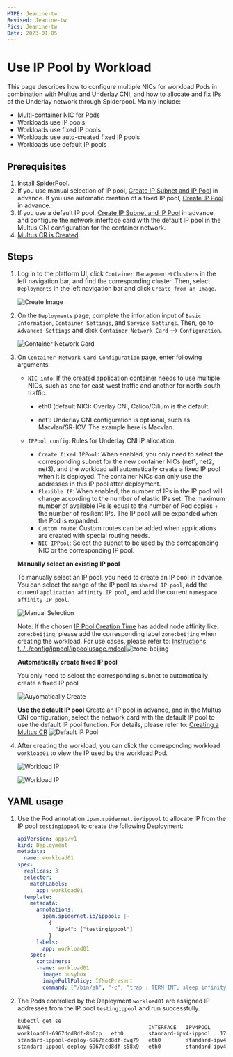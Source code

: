 ```yaml
---
MTPE: Jeanine-tw
Revised: Jeanine-tw
Pics: Jeanine-tw
Date: 2023-01-05
---
```


# Use IP Pool by Workload

This page describes how to configure multiple NICs for workload Pods in combination with Multus and Underlay CNI, and how to allocate and fix IPs of the Underlay network through Spiderpool. Mainly include:

- Multi-container NIC for Pods
- Workloads use IP pools
- Workloads use fixed IP pools
- Workloads use auto-created fixed IP pools
- Workloads use default IP pools

## Prerequisites

1. [Install SpiderPool](../../modules/spiderpool/install/install.md).
2. If you use manual selection of IP pool, [Create IP Subnet and IP Pool](../ippool/createpool.md) in advance. If you use automatic creation of a fixed IP pool, [Create IP Pool](../ippool/createpool.md) in advance.
3. If you use a default IP pool, [Create IP Subnet and IP Pool](../ippool/createpool.md) in advance, and configure the network interface card with the default IP pool in the Multus CNI configuration for the container network.
4. [Multus CR is Created](../multus-cr.md).

## Steps

1. Log in to the platform UI, click `Container Management`->`Clusters` in the left navigation bar, and find the corresponding cluster. Then, select `Deployments` in the left navigation bar and click `Create from an Image`.

    ![Create Image](https://docs.daocloud.io/daocloud-docs-images/docs/en/docs/network/images/useippool01.png)

2. On the `Deployments` page, complete the infor,ation input of `Basic Information`, `Container Settings`, and `Service Settings`. Then, go to `Advanced Settings` and click `Container Network Card` —> `Configuration`.

    ![Container Network Card](https://docs.daocloud.io/daocloud-docs-images/docs/en/docs/network/images/useippool02.png)

3. On `Container Network Card Configuration` page, enter following arguments:

    - `NIC info`: If the created application container needs to use multiple NICs, such as one for east-west traffic and another for north-south traffic.

        - eth0 (default NIC): Overlay CNI, Calico/Cilium is the default.

        - net1: Underlay CNI configuration is optiional, such as Macvlan/SR-IOV. The example here is Macvlan.

    - `IPPool config`: Rules for Underlay CNI IP allocation.

        - `Create fixed IPPool`: When enabled, you only need to select the corresponding subnet for the new container NICs (net1, net2, net3), and the workload will automatically create a fixed IP pool when it is deployed. The container NICs can only use the addresses in this IP pool after deployment.
        - `Flexible IP`: When enabled, the number of IPs in the IP pool will change according to the number of elastic IPs set. The maximum number of available IPs is equal to the number of Pod copies + the number of resilient IPs. The IP pool will be expanded when the Pod is expanded.
        - `Custom route`: Custom routes can be added when applications are created with special routing needs.
        - `NIC IPPool`:  Select the subnet to be used by the corresponding NIC or the corresponding IP pool.

    **Manually select an existing IP pool**

    To manually select an IP pool, you need to create an IP pool in advance. You can select the range of the IP pool as `shared IP pool`, add the current `application affinity IP pool`, and add the current `namespace affinity IP pool`.

    ![Manual Selection](https://docs.daocloud.io/daocloud-docs-images/docs/en/docs/network/images/useippool03.png)

    Note: If the chosen [IP Pool Creation Time](../ippool/createpool.md) has added node affinity like: `zone:beijing`, please add the corresponding label `zone:beijing` when creating the workload. For use cases, please refer to: [Instructions f../../config/ippool/ippoolusage.mdool](ippoolusage.md)![zone-beijing](https://docs.daocloud.io/daocloud-docs-images/docs/en/docs/network/images/zone-beijing.png)

    **Automatically create fixed IP pool**

    You only need to select the corresponding subnet to automatically create a fixed IP pool

    ![Auyomatically Create](https://docs.daocloud.io/daocloud-docs-images/docs/en/docs/network/images/useippool04.png)

    **Use the default IP pool**
    Create an IP pool in advance, and in the Multus CNI configuration, select the network card with the default IP pool to use the default IP pool function. For details, please refer to: [Creating a Multus CR](../multus-cr.md)
    ![Default IP Pool](https://docs.daocloud.io/daocloud-docs-images/docs/en/docs/network/images/useippool05.png)

4. After creating the workload, you can click the corresponding workload `workload01` to view the IP used by the workload Pod.

    ![Workload IP](https://docs.daocloud.io/daocloud-docs-images/docs/en/docs/network/images/useippool06.png)

    ![Workload IP](https://docs.daocloud.io/daocloud-docs-images/docs/en/docs/network/images/useippool07.png)

## YAML usage

1. Use the Pod annotation `ipam.spidernet.io/ippool` to allocate IP from the IP pool `testingippool` to create the following Deployment:

    ```yaml
    apiVersion: apps/v1
    kind: Deployment
    metadata:
      name: workload01
    spec:
      replicas: 3
      selector:
        matchLabels:
          app: workload01
      template:
        metadata:
          annotations:
            ipam.spidernet.io/ippool: |-
              {
                "ipv4": ["testingippool"]
              }
          labels:
            app: workload01
        spec:
          containers:
          -name: workload01
            image: busybox
            imagePullPolicy: IfNotPresent
            command: ["/bin/sh", "-c", "trap : TERM INT; sleep infinity & wait"]
    ```

2. The Pods controlled by the Deployment `workload01` are assigned IP addresses from the IP pool `testingippool` and run successfully.

    ```bash
    kubectl get se
    NAME                                      INTERFACE   IPV4POOL               IPV4              IPV6POOL   IPV6   NODE            CREATETION TIME
    workload01-6967dcd8df-8b6zp   eth0        standard-ipv4-ippool   172.18.41.47/24                     spider-worker   7s
    standard-ippool-deploy-6967dcd8df-cvq79   eth0        standard-ipv4-ippool   172.18.41.50/24                     spider-worker   7s
    standard-ippool-deploy-6967dcd8df-s58x9   eth0        standard-ipv4-ippool   172.18.41.41/24                     spider-worker   7s
    ```
